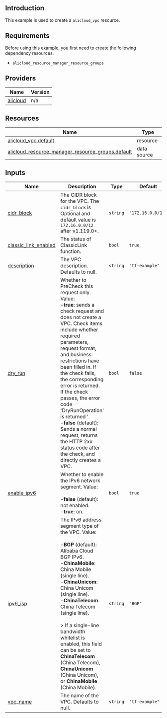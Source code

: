 <!-- BEGIN_TF_DOCS -->
## Introduction

This example is used to create a `alicloud_vpc` resource.

## Requirements

Before using this example, you first need to create the following dependency resources.
- `alicloud_resource_manager_resource_groups`

## Providers

| Name | Version |
|------|---------|
| <a name="provider_alicloud"></a> [alicloud](#provider\_alicloud) | n/a |

## Resources

| Name | Type |
|------|------|
| [alicloud_vpc.default](https://registry.terraform.io/providers/aliyun/alicloud/latest/docs/resources/vpc) | resource |
| [alicloud_resource_manager_resource_groups.default](https://registry.terraform.io/providers/aliyun/alicloud/latest/docs/data-sources/resource_manager_resource_groups) | data source |

## Inputs

| Name | Description | Type | Default | Required |
|------|-------------|------|---------|:--------:|
| <a name="input_cidr_block"></a> [cidr\_block](#input\_cidr\_block) | The CIDR block for the VPC. The `cidr_block` is Optional and default value is `172.16.0.0/12` after v1.119.0+. | `string` | `"172.16.0.0/12"` | no |
| <a name="input_classic_link_enabled"></a> [classic\_link\_enabled](#input\_classic\_link\_enabled) | The status of ClassicLink function. | `bool` | `true` | no |
| <a name="input_description"></a> [description](#input\_description) | The VPC description. Defaults to null. | `string` | `"tf-example"` | no |
| <a name="input_dry_run"></a> [dry\_run](#input\_dry\_run) | Whether to PreCheck this request only. Value:<br>-**true**: sends a check request and does not create a VPC. Check items include whether required parameters, request format, and business restrictions have been filled in. If the check fails, the corresponding error is returned. If the check passes, the error code 'DryRunOperation' is returned '.<br>-**false** (default): Sends a normal request, returns the HTTP 2xx status code after the check, and directly creates a VPC. | `bool` | `false` | no |
| <a name="input_enable_ipv6"></a> [enable\_ipv6](#input\_enable\_ipv6) | Whether to enable the IPv6 network segment. Value:<br><br>-**false** (default): not enabled.<br>-**true**: on. | `bool` | `true` | no |
| <a name="input_ipv6_isp"></a> [ipv6\_isp](#input\_ipv6\_isp) | The IPv6 address segment type of the VPC. Value:<br><br>-**BGP** (default): Alibaba Cloud BGP IPv6.<br>-**ChinaMobile**: China Mobile (single line).<br>-**ChinaUnicom**: China Unicom (single line).<br>-**ChinaTelecom**: China Telecom (single line).<br><br>> If a single-line bandwidth whitelist is enabled, this field can be set to **ChinaTelecom** (China Telecom), **ChinaUnicom** (China Unicom), or **ChinaMobile** (China Mobile). | `string` | `"BGP"` | no |
| <a name="input_vpc_name"></a> [vpc\_name](#input\_vpc\_name) | The name of the VPC. Defaults to null. | `string` | `"tf-example"` | no |
<!-- END_TF_DOCS -->    